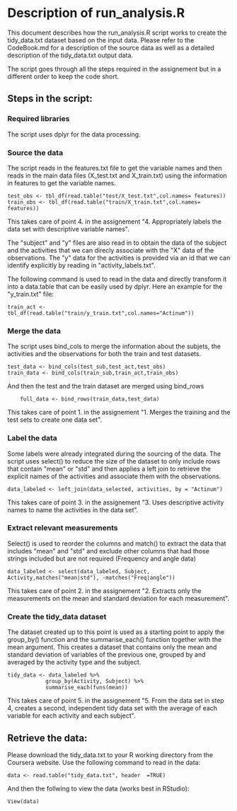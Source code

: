 # Description of run_analysis.R

This document describes how the run_analysis.R script works to create the tidy_data.txt dataset based on the input data. Please refer to the CodeBook.md for a description of the source data as well as a detailed description of the tidy_data.txt output data.

The script goes through all the steps required in the assignement but in a different order to keep the code short.

## Steps in the script:

### Required libraries

The script uses dplyr for the data processing.

### Source the data

The script reads in the features.txt file to get the variable names and then reads in the main data files (X_test.txt and X_train.txt) using the information in features to get the variable names.

	test_obs <- tbl_df(read.table("test/X_test.txt",col.names= features))
	train_obs <- tbl_df(read.table("train/X_train.txt",col.names= features))
	
This takes care of point 4. in the assignement "4. Appropriately labels the data set with descriptive variable names".

The "subject" and "y" files are also read in to obtain the data of the subject and the activities that we can direcly associate with the "X" data of the observations. The "y" data for the activities is provided via an id that we can identify explicitly by reading in "activity_labels.txt".

The following command is used to read in the data and directly transform it into a data.table that can be easily used by dplyr. Here an example for the "y_train.txt" file:

	train_act <- tbl_df(read.table("train/y_train.txt",col.names="Actinum"))
	
### Merge the data

The script uses bind_cols to merge the information about the subjets, the activities and the observations for both the train and test datasets.

	test_data <- bind_cols(test_sub,test_act,test_obs)
	train_data <- bind_cols(train_sub,train_act,train_obs)
	
And then the test and the train dataset are merged using bind_rows

		full_data <- bind_rows(train_data,test_data)
		
This takes care of point 1. in the assignement "1. Merges the training and the test sets to create one data set".

### Label the data

Some labels were already integrated during the sourcing of the data. The script uses select() to reduce the size of the dataset to only include rows that contain "mean" or "std" and then applies a left join to retrieve the explicit names of the activities and associate them with the observations.

	data_labeled <- left_join(data_selected, activities, by = "Actinum")
	
This takes care of point 3. in the assignement "3. Uses descriptive activity names to name the activities in the data set".

### Extract relevant measurements

Select() is used to reorder the columns and match() to extract the data that includes "mean" and "std" and exclude other columns that had those strings included but are not required (Frequency and angle data)

	data_labeled <- select(data_labeled, Subject, Activity,matches("mean|std"), -matches("Freq|angle"))
	
This takes care of point 2. in the assignement "2. Extracts only the measurements on the mean and standard deviation for each measurement".

### Create the tidy_data dataset

The dataset created up to this point is used as a starting point to apply the group_by() function and the summarise_each() function together with the mean argument. This creates a dataset that contains only the mean and standard deviation of variables of the previous one, grouped by and averaged by the activity type and the subject.

	tidy_data <- data_labeled %>%
                group_by(Activity, Subject) %>%
                summarise_each(funs(mean)) 

This takes care of point 5. in the assignement "5. From the data set in step 4, creates a second, independent tidy data set with the average of each variable for each activity and each subject".
				
## Retrieve the data:

Please download the tidy_data.txt to your R working directory from the Coursera website. Use the following command to read in the data:

	data <- read.table("tidy_data.txt", header  =TRUE)
	
And then the follwing to view the data (works best in RStudio):

	View(data)

	



	
				



